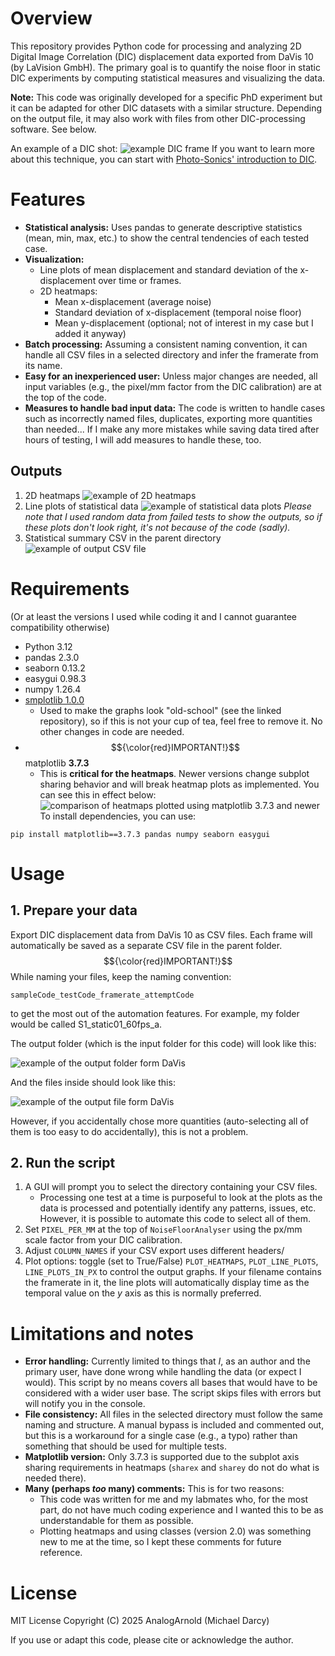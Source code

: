 # Overview
This repository provides Python code for processing and analyzing 2D Digital Image Correlation (DIC) displacement data exported from DaVis 10 (by LaVision GmbH). The primary goal is to quantify the noise floor in static DIC experiments by computing statistical measures and visualizing the data.

**Note:** This code was originally developed for a specific PhD experiment but it can be adapted for other DIC datasets with a similar structure. Depending on the output file, it may also work with files from other DIC-processing software. See below.

An example of a DIC shot:
![example DIC frame](/images/test_view.PNG)
If you want to learn more about this technique, you can start with [Photo-Sonics' introduction to DIC](https://photo-sonics.co.uk/technical-library/digital-image-correlation-dic/).

# Features
* **Statistical analysis:** Uses pandas to generate descriptive statistics (mean, min, max, etc.) to show the central tendencies of each tested case.
* **Visualization:** 
  * Line plots of mean displacement and standard deviation of the x-displacement over time or frames.
  * 2D heatmaps:
    * Mean x-displacement (average noise)
    * Standard deviation of x-displacement (temporal noise floor)
    * Mean y-displacement (optional; not of interest in my case but I added it anyway)
* **Batch processing:** Assuming a consistent naming convention, it can handle all CSV files in a selected directory and infer the framerate from its name.
* **Easy for an inexperienced user:** Unless major changes are needed, all input variables (e.g., the pixel/mm factor from the DIC calibration) are at the top of the code.
* **Measures to handle bad input data:** The code is written to handle cases such as incorrectly named files, duplicates, exporting more quantities than needed... If I make any more mistakes while saving data tired after hours of testing, I will add measures to handle these, too.
## Outputs
1. 2D heatmaps
  ![example of 2D heatmaps](/images/outputs1.png)
2. Line plots of statistical data
![example of statistical data plots](/images/outputs2.png)
*Please note that I used random data from failed tests to show the outputs, so if these plots don't look right, it's not because of the code (sadly).*
3. Statistical summary CSV in the parent directory
![example of output CSV file](/images/outputs3.png)
# Requirements
  (Or at least the versions I used while coding it and I cannot guarantee compatibility otherwise)
  * Python 3.12
  * pandas 2.3.0
  * seaborn 0.13.2
  * easygui 0.98.3
  * numpy 1.26.4
  * [smplotlib 1.0.0](https://github.com/AstroJacobLi/smplotlib)
    * Used to make the graphs look "old-school" (see the linked repository), so if this is not your cup of tea, feel free to remove it. No other changes in code are needed.
  * $${\color{red}IMPORTANT!}$$ matplotlib **3.7.3**
    * This is **critical for the heatmaps**. Newer versions change subplot sharing behavior and will break heatmap plots as implemented. You can see this in effect below:
    ![comparison of heatmaps plotted using matplotlib 3.7.3 and newer](/images/matplotlib_version_info.png)
To install dependencies, you can use:
```
pip install matplotlib==3.7.3 pandas numpy seaborn easygui
```
# Usage
## 1. Prepare your data
Export DIC displacement data from DaVis 10 as CSV files. Each frame will automatically be saved as a separate CSV file in the parent folder.
$${\color{red}IMPORTANT!}$$ While naming your files, keep the naming convention:
```
sampleCode_testCode_framerate_attemptCode
```
to get the most out of the automation features. For example, my folder would be called S1_static01_60fps_a.

The output folder (which is the input folder for this code) will look like this:

 ![example of the output folder form DaVis](/images/input_folder_structure.png)
 
 And the files inside should look like this:
 
  ![example of the output file form DaVis](/images/input_file_example.png)
  
However, if you accidentally chose more quantities (auto-selecting all of them is too easy to do accidentally), this is not a problem.
## 2. Run the script
1. A GUI will prompt you to select the directory containing your CSV files.
   * Processing one test at a time is purposeful to look at the plots as the data is processed and potentially identify any patterns, issues, etc. However, it is possible to automate this code to select all of them.
2. Set `PIXEL_PER_MM` at the top of `NoiseFloorAnalyser` using the px/mm scale factor from your DIC calibration.
3. Adjust `COLUMN_NAMES` if your CSV export uses different headers/
4. Plot options: toggle (set to True/False) `PLOT_HEATMAPS`, `PLOT_LINE_PLOTS`, `LINE_PLOTS_IN_PX` to control the output graphs.
If your filename contains the framerate in it, the line plots will automatically display time as the temporal value on the *y* axis as this is normally preferred.

# Limitations and notes
* **Error handling:** Currently limited to things that *I*, as an author and the primary user, have done wrong while handling the data (or expect I would). This script by no means covers all bases that would have to be considered with a wider user base. The script skips files with errors but will notify you in the console.
* **File consistency:** All files in the selected directory must follow the same naming and structure. A manual bypass is included and commented out, but this is a workaround for a single case (e.g., a typo) rather than something that should be used for multiple tests.
* **Matplotlib version:** Only 3.7.3 is supported due to the subplot axis sharing requirements in heatmaps (`sharex` and `sharey` do not do what is needed there).
* **Many (perhaps *too* many) comments:** This is for two reasons:
  * This code was written for me and my labmates who, for the most part, do not have much coding experience and I wanted this to be as understandable for them as possible.
  * Plotting heatmaps and using classes (version 2.0) was something new to me at the time, so I kept these comments for future reference.
# License
MIT License
Copyright (C) 2025 AnalogArnold (Michael Darcy)

If you use or adapt this code, please cite or acknowledge the author.
